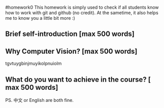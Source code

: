 #homework0
This homework is simply used to check if all students know how to work with git and github (no credit).
At the sametime, it also helps me to know you a little bit more :)

## Brief self-introduction [max 500 words]

## Why Computer Vision? [max 500 words]
tgvtuygbinjmuyikolpnuiolm
## What do you want to achieve in the course? [ max 500 words]

PS. 中文 or English are both fine.
